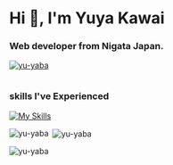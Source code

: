 <h1 align="left">Hi 👋, I'm Yuya Kawai</h1>
<h3 align="left">Web developer from Nigata Japan.</h3>


<p align="left"> <a href="https://github.com/ryo-ma/github-profile-trophy"><img src="https://github-profile-trophy.vercel.app/?username=yu-yaba&row=2&column=3" alt="yu-yaba" /></a> </p>

<p align="left"> <a href="https://twitter.com/" target="blank"><img src="https://img.shields.io/twitter/follow/?logo=twitter&style=for-the-badge" alt="" /></a> </p>


<h3 align="left">skills I've Experienced</h3>

[![My Skills](https://skillicons.dev/icons?i=js,ts,html,css,nextjs,react,ruby,rails,docker,aws)](https://skillicons.dev)



<p><img align="left" src="https://github-readme-stats.vercel.app/api/top-langs?username=yu-yaba&show_icons=true&locale=en&layout=compact" alt="yu-yaba" /></p>

<p>&nbsp;<img align="center" src="https://github-readme-stats.vercel.app/api?username=yu-yaba&show_icons=true&locale=en" alt="yu-yaba" /></p>

<p><img align="center" src="https://github-readme-streak-stats.herokuapp.com/?user=yu-yaba&" alt="yu-yaba" /></p>

